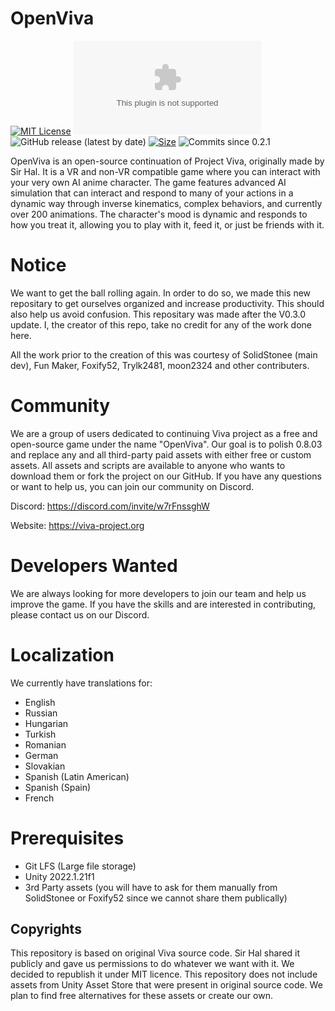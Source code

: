 # OpenViva
[![MIT License](https://img.shields.io/badge/License-MIT-green.svg)](https://choosealicense.com/licenses/mit/) [![Downloads](https://img.shields.io/github/downloads/OpenViva/OpenViva/latest/OpenViva.0.2.1.exe)]([https://choosealicense.com/licenses/mit/](https://github.com/OpenViva/OpenViva/releases/tag/v0.2.1)) ![GitHub release (latest by date)](https://img.shields.io/github/v/release/OpenViva/OpenViva)  [![Size](https://img.shields.io/github/repo-size/OpenViva/OpenViva)](https://github.com/OpenViva/OpenViva/)
![Commits since 0.2.1](https://img.shields.io/github/commits-since/OpenViva/OpenViva/v0.2.1)

OpenViva is an open-source continuation of Project Viva, originally made by Sir Hal. It is a VR and non-VR compatible game where you can interact with your very own AI anime character. The game features advanced AI simulation that can interact and respond to many of your actions in a dynamic way through inverse kinematics, complex behaviors, and currently over 200 animations. The character's mood is dynamic and responds to how you treat it, allowing you to play with it, feed it, or just be friends with it.

# Notice
We want to get the ball rolling again. In order to do so, we made this new repositary to get ourselves organized and increase productivity. This should also help us avoid confusion.
This repositary was made after the V0.3.0 update.
I, the creator of this repo, take no credit for any of the work done here. 

All the work prior to the creation of this was courtesy of SolidStonee (main dev), Fun Maker, Foxify52, Trylk2481, moon2324 and other contributers. 

# Community
We are a group of users dedicated to continuing Viva project as a free and open-source game under the name "OpenViva". Our goal is to polish 0.8.03 and replace any and all third-party paid assets with either free or custom assets. All assets and scripts are available to anyone who wants to download them or fork the project on our GitHub. If you have any questions or want to help us, you can join our community on Discord.

Discord: https://discord.com/invite/w7rFnssghW

Website: https://viva-project.org

# Developers Wanted
We are always looking for more developers to join our team and help us improve the game. If you have the skills and are interested in contributing, please contact us on our Discord.

# Localization
We currently have translations for:
- English
- Russian
- Hungarian 
- Turkish
- Romanian
- German
- Slovakian
- Spanish (Latin American)
- Spanish (Spain)
- French 

# Prerequisites

- Git LFS (Large file storage)
- Unity 2022.1.21f1
- 3rd Party assets (you will have to ask for them manually from SolidStonee or Foxify52 since we cannot share them publically)

## Copyrights

This repository is based on original Viva source code. Sir Hal shared
it publicly and gave us permissions to do whatever we want with it.
We decided to republish it under MIT licence. This repository does not
include assets from Unity Asset Store that were present in original source
code. We plan to find free alternatives for these assets or create our own.
